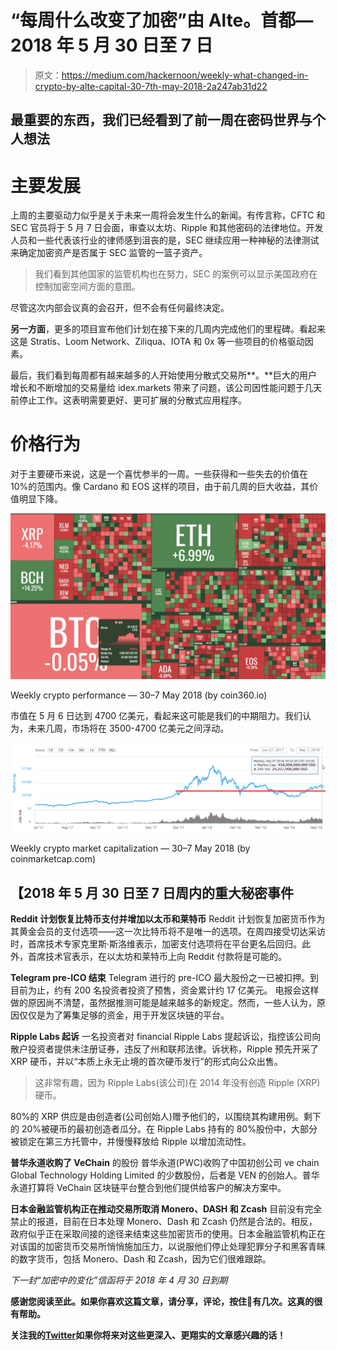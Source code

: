 # “每周什么改变了加密”由 Alte。首都—2018 年 5 月 30 日至 7 日

> 原文：<https://medium.com/hackernoon/weekly-what-changed-in-crypto-by-alte-capital-30-7th-may-2018-2a247ab31d22>

## 最重要的东西，我们已经看到了前一周在密码世界与个人想法

# 主要发展

上周的主要驱动力似乎是关于未来一周将会发生什么的新闻。有传言称，CFTC 和 SEC 官员将于 5 月 7 日会面，审查以太坊、Ripple 和其他密码的法律地位。开发人员和一些代表该行业的律师感到沮丧的是，SEC 继续应用一种神秘的法律测试来确定加密资产是否属于 SEC 监管的一篮子资产。

> 我们看到其他国家的监管机构也在努力，SEC 的案例可以显示美国政府在控制加密空间方面的意图。

尽管这次内部会议真的会召开，但不会有任何最终决定。

**另一方面**，更多的项目宣布他们计划在接下来的几周内完成他们的里程碑。看起来这是 Stratis、Loom Network、Ziliqua、IOTA 和 0x 等一些项目的价格驱动因素。

最后，我们看到每周都有越来越多的人开始使用分散式交易所**。**巨大的用户增长和不断增加的交易量给 idex.markets 带来了问题，该公司因性能问题于几天前停止工作。这表明需要更好、更可扩展的分散式应用程序。

# 价格行为

对于主要硬币来说，这是一个喜忧参半的一周。一些获得和一些失去的价值在 10%的范围内。像 Cardano 和 EOS 这样的项目，由于前几周的巨大收益，其价值明显下降。

![](img/35fa89dbc96aab4f11dd70610d89d14e.png)

Weekly crypto performance — 30–7 May 2018 (by coin360.io)

市值在 5 月 6 日达到 4700 亿美元，看起来这可能是我们的中期阻力。我们认为，未来几周，市场将在 3500-4700 亿美元之间浮动。

![](img/5cfbd508aec1bd9da3a0a102f03aa5e5.png)

Weekly crypto market capitalization — 30–7 May 2018 (by coinmarketcap.com)

## 【2018 年 5 月 30 日至 7 日周内的重大秘密事件

**Reddit 计划恢复比特币支付并增加以太币和莱特币**
Reddit 计划恢复加密货币作为其黄金会员的支付选项——这一次比特币将不是唯一的选项。在周四接受切达采访时，首席技术专家克里斯·斯洛维表示，加密支付选项将在平台更名后回归。此外，首席技术官表示，在以太坊和莱特币上向 Reddit 付款将是可能的。

**Telegram pre-ICO 结束**
Telegram 进行的 pre-ICO 最大股份之一已被扣押。到目前为止，约有 200 名投资者投资了预售，资金累计约 17 亿美元。
电报会这样做的原因尚不清楚，虽然据推测可能是越来越多的新规定。然而，一些人认为，原因仅仅是为了筹集足够的资金，用于开发区块链的平台。

**Ripple Labs 起诉**
一名投资者对 financial Ripple Labs 提起诉讼，指控该公司向散户投资者提供未注册证券，违反了州和联邦法律。诉状称，Ripple 预先开采了 XRP 硬币，并以“本质上永无止境的首次硬币发行”的形式向公众出售。

> 这非常有趣，因为 Ripple Labs(该公司)在 2014 年没有创造 Ripple (XRP)硬币。

80%的 XRP 供应是由创造者(公司创始人)赠予他们的，以围绕其构建用例。剩下的 20%被硬币的最初创造者瓜分。在 Ripple Labs 持有的 80%股份中，大部分被锁定在第三方托管中，并慢慢释放给 Ripple 以增加流动性。

**普华永道收购了 VeChain** 的股份
普华永道(PWC)收购了中国初创公司 ve chain Global Technology Holding Limited 的少数股份，后者是 VEN 的创始人。普华永道打算将 VeChain 区块链平台整合到他们提供给客户的解决方案中。

**日本金融监管机构正在推动交易所取消 Monero、DASH 和 Zcash**
目前没有完全禁止的报道，目前在日本处理 Monero、Dash 和 Zcash 仍然是合法的。相反，政府似乎正在采取间接的途径来结束这些加密货币的使用。日本金融监管机构正在对该国的加密货币交易所悄悄施加压力，以说服他们停止处理犯罪分子和黑客青睐的数字货币，包括 Monero、Dash 和 Zcash，因为它们很难跟踪。

*下一封“加密中的变化”信函将于 2018 年 4 月 30 日到期*

**感谢您阅读至此。如果你喜欢这篇文章，请分享，评论，按住👏有几次。这真的很有帮助。**

**关注我的**[**Twitter**](https://twitter.com/Alte_Capital)**如果你将来对这些更深入、更翔实的文章感兴趣的话！**